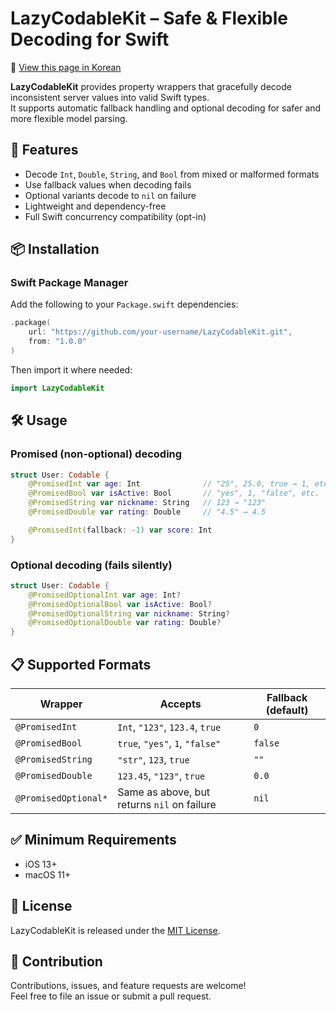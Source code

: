 # LazyCodableKit – Safe & Flexible Decoding for Swift

📘 [View this page in Korean](./README.KR.md)

**LazyCodableKit** provides property wrappers that gracefully decode inconsistent server values into valid Swift types.  
It supports automatic fallback handling and optional decoding for safer and more flexible model parsing.


## 🚀 Features

- Decode `Int`, `Double`, `String`, and `Bool` from mixed or malformed formats
- Use fallback values when decoding fails
- Optional variants decode to `nil` on failure
- Lightweight and dependency-free
- Full Swift concurrency compatibility (opt-in)


## 📦 Installation

### Swift Package Manager

Add the following to your `Package.swift` dependencies:

```swift
.package(
    url: "https://github.com/your-username/LazyCodableKit.git",
    from: "1.0.0"
)
```

Then import it where needed:

```swift
import LazyCodableKit
```

## 🛠️ Usage

### Promised (non-optional) decoding

```swift
struct User: Codable {
    @PromisedInt var age: Int              // "25", 25.0, true → 1, etc.
    @PromisedBool var isActive: Bool       // "yes", 1, "false", etc.
    @PromisedString var nickname: String   // 123 → "123"
    @PromisedDouble var rating: Double     // "4.5" → 4.5

    @PromisedInt(fallback: -1) var score: Int
}
```

### Optional decoding (fails silently)

```swift
struct User: Codable {
    @PromisedOptionalInt var age: Int?
    @PromisedOptionalBool var isActive: Bool?
    @PromisedOptionalString var nickname: String?
    @PromisedOptionalDouble var rating: Double?
}
```


## 📋 Supported Formats

| Wrapper              | Accepts                                           | Fallback (default) |
|----------------------|---------------------------------------------------|--------------------|
| `@PromisedInt`       | `Int`, `"123"`, `123.4`, `true`                   | `0`                |
| `@PromisedBool`      | `true`, `"yes"`, `1`, `"false"`                   | `false`            |
| `@PromisedString`    | `"str"`, `123`, `true`                            | `""`               |
| `@PromisedDouble`    | `123.45`, `"123"`, `true`                         | `0.0`              |
| `@PromisedOptional*` | Same as above, but returns `nil` on failure       | `nil`              |


## ✅ Minimum Requirements

- iOS 13+
- macOS 11+


## 📄 License

LazyCodableKit is released under the [MIT License](LICENSE).


## 🔗 Contribution

Contributions, issues, and feature requests are welcome!  
Feel free to file an issue or submit a pull request.
